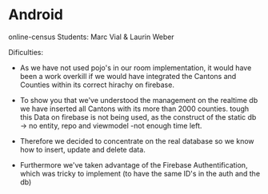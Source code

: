 # Android

online-census
Students: Marc Vial & Laurin Weber

Dificulties:
- As we have not used pojo's in our room implementation, it would have been a work overkill
if we would have integrated the Cantons and Counties within its correct hirachy on firebase.

- To show you that we've understood the management on the realtime db we have inserted all Cantons with its more than 2000 counties.
tough this Data on firebase is not being used, as the construct of the static db -> no entity, repo and viewmodel -not enough time left.

- Therefore we decided to concentrate on the real database so we know how to insert, update and delete data.

- Furthermore we've taken advantage of the Firebase Authentification, which was tricky to implement (to have the same ID's in the auth and the db)

